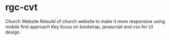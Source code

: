 # rgc-cvt
Church Website
Rebuild of church website to make it more responsive using mobile first approach
Key focus on bootstrap, javascript  and css for UI design.
